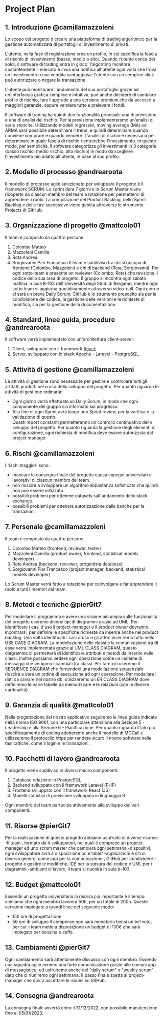 # Project Plan
## 1. Introduzione @camillamazzoleni
Lo scopo del progetto è creare una piattaforma di trading algoritmico per la gestione automatizzata di portafogli di investimento di privati.

L'utente, nella fase di registrazione crea un profilo, in cui specifica la fascia di rischio di investimento (basso, medio o alto). Quando l'utente carica dei soldi, il software di trading entra in gioco: l'algoritmo monitora costantemente il mercato e invia una notifica all'utente ogni volta che trova un investimento o una vendita vantaggiosa: l'utente con un semplice click può autorizzare o negare la transazione.

L'utente può monitorare l'andamento del suo portafoglio grazie ad un'interfaccia grafica semplice e intuitiva; può anche decidere di cambiare profilo di rischio, fare l'upgrade a una versione premium che da accesso a maggiori garanzie, oppure vendere tutto e prelevare i fondi.

Il software di trading ha quindi due funzionalità principali: una di previsione e una di analisi del rischio. Per la previsione implementeremo un'analisi di serie storiche. Utilizzando modelli regressivi, moving average (MA) ed ARMA sarà possibile determinare il trend, e quindi determinare quando conviene comprare e quando vendere. L'analisi di rischio è necessaria per determinare in quale fascia di rischio rientrerebbe l'investimento. In questo modo, per semplicità, il software categorizza gli investimenti in 3 categorie (basso rischio, medio rischio, alto rischio) in modo da scegliere l'investimento più adatto all'utente, in base al suo profilo.

## 2. Modello di processo @andrearoota
Il modello di processo agile selezionato per sviluppare il progetto è il framework SCRUM.
Lo sprint dura 7 giorni e lo Scrum Master viene ricoperto da ciascun membro del team a rotazione per permetterci di apprendere il ruolo.
La compilazione del Product Backlog, dello Sprint Backlog e delle fasi successive viene gestita attraverso lo strumento Projects di GitHub.

## 3. Organizzazione dl progetto @mattcolo01
Il team è composto da quattro persone:
1. Colombo Matteo
2. Mazzoleni Camilla
3. Rota Andrea
4. Sorgiovanni Pier Francesco
Il team è suddiviso tra chi si occupa di frontend (Colombo, Mazzoleni) e chi di backend (Rota, Sorgiovanni). Per ogni sotto-team è presente un reviewer (Colombo, Rota) che revisiona il codice della sua area di progetto.
Il gruppo si incontra ogni sabato mattina in aula B-103 dell'Università degli Studi di Bergamo, mentre ogni sotto team si aggiorna quotidinamente attraverso video-call. Ogni giorno ci sarà un breve Daily Scrum.
GitHub è lo strumento prescelto sia per la condivisione del codice, la gestione delle versioni e le richieste di modifica, sia per la gestione della documentazione.

## 4. Standard, linee guida, procedure @andrearoota
Il software verrà implementato con un'architettura client-server:
1. Client, sviluppato con il framework [React](https://reactjs.org/);
2. Server, sviluppato con lo stack [Apache](https://httpd.apache.org/) - [Laravel](https://laravel.com/) - [PostgreSQL](https://www.postgresql.org/).


## 5. Attività di gestione @camillamazzoleni
Le attività di gestione sono necessarie per gestire e controllare tutti gli artifatti prodotti nel corso dello sviluppo del progetto.
Per quanto riguarda le attività di gestione ordinaria:
- Ogni giorno verrà effettuato un Daily Scrum, in modo che ogni componente del gruppo sia informato sul progresso.
- Alla fine di ogni Sprint avrà luogo uno Sprint review, per la verifica e la validazione di questo.  
Questi report constanti permetteranno un controllo continuativo dello sviluppo del progetto.
Per quanto riguarda la gestione degli elementi di configurazione, ogni richiesta di modifica deve essere autorizzata dal project manager


## 6. Rischi @camillamazzoleni
I rischi maggiori sono:
- mancare la consegna finale del progetto causa impegni universitari e lavorativi di ciascun membro del team.
- non riuscire a sviluppare un algoritmo abbastanza sofisticato che quindi non può essere utilizzato.
- possibili problemi per ottenere datasets sull'andamento dello stock exchange.
- possibili problemi per ottenere autorizzazione dalle banche per le transazioni.

## 7. Personale @camillamazzoleni
Il team è composto da quattro persone:
1. Colombo Matteo (frontend, reviewer, tester)
2. Mazzoleni Camilla (product owner, frontend, statistical models developer)
3. Rota Andrea (backend, reviewer, progettista database)
4. Sorgiovanni Pier Francesco (project manager, backend, statistical models developer)

Lo Scrum Master verrà fatto a rotazione per coinvolgere e far apprendere il ruolo a tutti i membri del team.

## 8. Metodi e tecniche @pierGit7
Per modellare il programma e avere una visione più ampia sulle funzionalità del progetto useremo diversi tipi di diagrammi grazie ad UML.
Per identificare i casi d'uso il project-manager e il product owner dovranno incontrarsi, per definire le specifiche richieste da inserire anche nel product backlog. Una volta identificati i casi d'uso e gli attori inseriremo tutto nello USE CASE DIAGRAM.
 La modellazione delle classi
e la comunicazione tra di esse verrà implementata grazie al UML CLASS DIAGRAM, questo diagramma 
ci permetterà di identificare attributi e metodi da inserire nelle classi.
Inoltre possiamo vedere ogni operazione come un insieme di messaggi che vengono scambiati tra classi. Per fare ciò useremo il SEQUENCE DIAGRAM che fornendoci una modellazione sequenziale riuscirà a dare un ordine di esecuzione ad ogni operazione.
Per modellare i dati da salvare nel nostro db, utilizzeremo un ER CLASS DIAGRAM dove 
definiremo le varie tabelle da memorizzare e le relazioni (con le diverse cardinalità).

## 9. Garanzia di qualità @mattcolo01
Nella progettazione del nostro applicativo seguiremo le linee guida indicate nella norma ISO 9001, con una particolare attenzione alla Sezione 5 - Leadership e alla Sezione 6 - Pianificazione. Per quanto riguarda il lato più specificatamente di coding adotteremo anche il modello di MCCall e utilizzeremo il protocollo https per rendere sicuro il nostro software nelle fasi critiche, come il login e le transazioni.

## 10. Pacchetti di lavoro @andrearoota
Il progetto viene suddiviso in diversi macro componenti:
1. Database relazione in PostgreSQL 
2. Backend sviluppato con il framework Laravel (PHP)
3. Frontend sviluppato con il framework React (JS)
4. Modelli statistici di previsione sviluppato in linguaggio R

Ogni membro del team partecipa attivamente allo sviluppo dei vari componenti.

## 11. Risorse @pierGit7
Per la realizzazione di questo progetto abbiamo usufruito di diverse risorse:
-Il team , formato da 4 sviluppatori, nei quali è compreso un projetct-manager  ed uno scrum master che cambierà ogni settimana
-dispositivi, ogni sviluppatore avrà a disposizione pc e tablet
-applicazioni e siti  di diverso genere, come app per la comunicazione , GitHub per condividere il progetto e gestire le modifiche, IDE per la stesura del codice e UML per i diagrammi 
-ambienti di lavoro, il team si riuonirà in aula b-103 
## 12. Budget @mattcolo01
Essendo un progetto universitario la risorsa più importante è il tempo: stimiamo che ogni membro lavorerà 50h, per un totale di 200h. Queste verranno impiegate a grandi linee nel seguente modo:
- 150 ore di progettazione
- 50 ore di sviluppo
Il compenso non sarà monetario bensì un bel voto, per cui il team mette a disposizione un budget di 100€ che sarà impiegato per benzina e caffè.

## 13. Cambiamenti @pierGit7
Ogni cambiamento sarà attentamente discusso con ogni membro. Essendo una 
squadra agile avremo una forte comunicazione grazie alle comuni app di 
messagistica, ed usfruiremo anche del "daily scrum" o "weekly scrum" dato
che ci riuniremo ogni settimana. Il passo finale spetta al project-manager 
che dovrà accettare le issues su GitHub.

## 14. Consegna @andrearoota
La consegna finale avverrà entro il 31/12/2022, con possibile manutenzione fino al 05/01/2023.
